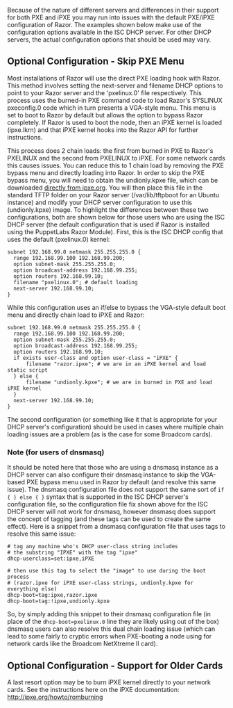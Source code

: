 Because of the nature of different servers and differences in their support for both PXE and iPXE you may run into issues with the default PXE/iPXE configuration of Razor. The examples shown below make use of the configuration options available in the ISC DHCP server.  For other DHCP servers, the actual configuration options that should be used may vary.

## Optional Configuration - Skip PXE Menu

Most installations of Razor will use the direct PXE loading hook with Razor. This method involves setting the next-server and filename DHCP options to point to your Razor server and the 'pxelinux.0' file respectively. This process uses the burned-in PXE command code to load Razor's SYSLINUX pxeconfig.0 code which in turn presents a VGA-style menu. This menu is set to boot to Razor by default but allows the option to bypass Razor completely. If Razor is used to boot the node, then an iPXE kernel is loaded (ipxe.lkrn) and that iPXE kernel hooks into the Razor API for further instructions.

This process does 2 chain loads: the first from burned in PXE to Razor's PXELINUX and the second from PXELINUX to iPXE. For some network cards this causes issues. You can reduce this to 1 chain load by removing the PXE bypass menu and directly loading into Razor. In order to skip the PXE bypass menu, you will need to obtain the undionly.kpxe file, which can be downloaded [directly from ipxe.org](http://boot.ipxe.org/undionly.kpxe). You will then place this file in the standard TFTP folder on your Razor server (/var/lib/tftpboot for an Ubuntu instance) and modify your DHCP server configuration to use this (undionly.kpxe) image. To highlight the differences between these two configurations, both are shown below for those users who are using the ISC DHCP server (the default configuration that is used if Razor is installed using the PuppetLabs Razor Module).  First, this is the ISC DHCP config that uses the default (pxelinux.0) kernel:

```
subnet 192.168.99.0 netmask 255.255.255.0 {
  range 192.168.99.100 192.168.99.200;
  option subnet-mask 255.255.255.0;
  option broadcast-address 192.168.99.255;
  option routers 192.168.99.10;
  filename "pxelinux.0"; # default loading
  next-server 192.168.99.10;
}
```

While this configuration uses an if/else to bypass the VGA-style default boot menu and directly chain load to iPXE and Razor:

```
subnet 192.168.99.0 netmask 255.255.255.0 {
  range 192.168.99.100 192.168.99.200;
  option subnet-mask 255.255.255.0;
  option broadcast-address 192.168.99.255;
  option routers 192.168.99.10;
  if exists user-class and option user-class = "iPXE" {
      filename "razor.ipxe"; # we are in an iPXE kernel and load static script
  } else {
      filename "undionly.kpxe"; # we are in burned in PXE and load iPXE kernel
  }
  next-server 192.168.99.10;
}
```

The second configuration (or something like it that is appropriate for your DHCP server's configuration) should be used in cases where multiple chain loading issues are a problem (as is the case for some Broadcom cards).

### Note (for users of dnsmasq)

It should be noted here that those who are using a dnsmasq instance as a DHCP server can also configure their dnsmasq instance to skip the VGA-based PXE bypass menu used in Razor by default (and resolve this same issue).  The dnsmasq configuration file does not support the same sort of `if { } else { }` syntax that is supported in the ISC DHCP server's configuration file, so the configuration file fix shown above for the ISC DHCP server will not work for dnsmasq, however dnsmasq does support the concept of tagging (and these tags can be used to create the same effect).  Here is a snippet from a dnsmasq configuration file that uses tags to resolve this same issue:

```
# tag any machine who's DHCP user-class string includes
# the substring "IPXE" with the tag "ipxe"
dhcp-userclass=set:ipxe,iPXE

# then use this tag to select the "image" to use during the boot process
# (razor.ipxe for iPXE user-class strings, undionly.kpxe for everything else)
dhcp-boot=tag:ipxe,razor.ipxe
dhcp-boot=tag:!ipxe,undionly.kpxe
```

So, by simply adding this snippet to their dnsmasq configuration file (in place of the `dhcp-boot=pxelinux.0` line they are likely using out of the box) dnsmasq users can also resolve this dual chain loading issue (which can lead to some fairly to cryptic errors when PXE-booting a node using for network cards like the Broadcom NetXtreme II card).

## Optional Configuration - Support for Older Cards

A last resort option may be to burn iPXE kernel directly to your network cards. See the instructions here on the iPXE documentation: http://ipxe.org/howto/romburning
